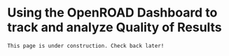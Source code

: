 # Using the OpenROAD Dashboard to track and analyze Quality of Results

```{warning}
This page is under construction. Check back later!
```
